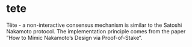 # tete
Tête - a non-interactive consensus mechanism is similar to the Satoshi Nakamoto protocol. The implementation principle comes from the paper ”How to Mimic Nakamoto’s Design via Proof-of-Stake“.
